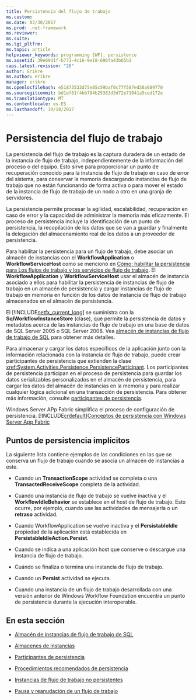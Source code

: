 ```yaml
---
title: Persistencia del flujo de trabajo
ms.custom: 
ms.date: 03/30/2017
ms.prod: .net-framework
ms.reviewer: 
ms.suite: 
ms.tgt_pltfrm: 
ms.topic: article
helpviewer_keywords: programming [WF], persistence
ms.assetid: 39e69d1f-b771-4c16-9e18-696fa43b65b2
caps.latest.revision: "26"
author: Erikre
ms.author: erikre
manager: erikre
ms.openlocfilehash: e51873533d75e85c59baf0c77f587ed38a689770
ms.sourcegitcommit: bd1ef61f4bb794b25383d3d72e71041a5ced172e
ms.translationtype: MT
ms.contentlocale: es-ES
ms.lasthandoff: 10/18/2017
---
```

# <a name="workflow-persistence"></a>Persistencia del flujo de trabajo
La persistencia del flujo de trabajo es la captura duradera de un estado de la instancia de flujo de trabajo, independientemente de la información del proceso o del equipo. Esto sirve para proporcionar un punto de recuperación conocido para la instancia de flujo de trabajo en caso de error del sistema, para conservar la memoria descargando instancias de flujo de trabajo que no están funcionando de forma activa o para mover el estado de la instancia de flujo de trabajo de un nodo a otro en una granja de servidores.  
  
 La persistencia permite procesar la agilidad, escalabilidad, recuperación en caso de error y la capacidad de administrar la memoria más eficazmente. El proceso de persistencia incluye la identificación de un punto de persistencia, la recopilación de los datos que se van a guardar y finalmente la delegación del almacenamiento real de los datos a un proveedor de persistencia.  
  
 Para habilitar la persistencia para un flujo de trabajo, debe asociar un almacén de instancias con el **WorkflowApplication** o **WorkflowServiceHost** como se mencionó en [Cómo: habilitar la persistencia para Los flujos de trabajo y los servicios de flujo de trabajo](../../../docs/framework/windows-workflow-foundation/how-to-enable-persistence-for-workflows-and-workflow-services.md). El **WorkflowApplication** y **WorkflowServiceHost** usar el almacén de instancia asociado a ellos para habilitar la persistencia de instancias de flujo de trabajo en un almacén de persistencia y cargar instancias de flujo de trabajo en memoria en función de los datos de instancia de flujo de trabajo almacenados en el almacén de persistencia.  
  
 El [!INCLUDE[netfx_current_long](../../../includes/netfx-current-long-md.md)] se suministra con la **SqlWorkflowInstanceStore** (clase), que permite la persistencia de datos y metadatos acerca de las instancias de flujo de trabajo en una base de datos de SQL Server 2005 o SQL Server 2008. Vea [almacén de instancias de flujo de trabajo de SQL](../../../docs/framework/windows-workflow-foundation/sql-workflow-instance-store.md) para obtener más detalles.  
  
 Para almacenar y cargar los datos específicos de la aplicación junto con la información relacionada con la instancia de flujo de trabajo, puede crear participantes de persistencia que extienden la clase <xref:System.Activities.Persistence.PersistenceParticipant>. Los participantes de persistencia participan en el proceso de persistencia para guardar los datos serializables personalizados en el almacén de persistencia, para cargar los datos del almacén de instancias en la memoria y para realizar cualquier lógica adicional en una transacción de persistencia. Para obtener más información, consulte [participantes de persistencia](../../../docs/framework/windows-workflow-foundation/persistence-participants.md).  
  
 Windows Server APp Fabric simplifica el proceso de configuración de persistencia. [!INCLUDE[crdefault](../../../includes/crdefault-md.md)][Conceptos de persistencia con Windows Server App Fabric](http://go.microsoft.com/fwlink/?LinkId=201200)  
  
## <a name="implicit-persistence-points"></a>Puntos de persistencia implícitos  
 La siguiente lista contiene ejemplos de las condiciones en las que se conserva un flujo de trabajo cuando se asocia un almacén de instancias a este.  
  
-   Cuando un **TransactionScope** actividad se completa o una **TransactedReceiveScope** completa de la actividad.  
  
-   Cuando una instancia de flujo de trabajo se vuelve inactiva y el **WorkflowIdleBehavior** se establece en el host de flujo de trabajo. Esto ocurre, por ejemplo, cuando use las actividades de mensajería o un **retraso** actividad.  
  
-   Cuando WorkflowApplication se vuelve inactiva y el **PersistableIdle** propiedad de la aplicación está establecida en **PersistableIdleAction.Persist**.  
  
-   Cuando se indica a una aplicación host que conserve o descargue una instancia de flujo de trabajo.  
  
-   Cuándo se finaliza o termina una instancia de flujo de trabajo.  
  
-   Cuando un **Persist** actividad se ejecuta.  
  
-   Cuando una instancia de un flujo de trabajo desarrollada con una versión anterior de Windows Workflow Foundation encuentra un punto de persistencia durante la ejecución interoperable.  
  
## <a name="in-this-section"></a>En esta sección  
  
-   [Almacén de instancias de flujo de trabajo de SQL](../../../docs/framework/windows-workflow-foundation/sql-workflow-instance-store.md)  
  
-   [Almacenes de instancias](../../../docs/framework/windows-workflow-foundation/instance-stores.md)  
  
-   [Participantes de persistencia](../../../docs/framework/windows-workflow-foundation/persistence-participants.md)  
  
-   [Procedimientos recomendados de persistencia](../../../docs/framework/windows-workflow-foundation/persistence-best-practices.md)  
  
-   [Instancias de flujo de trabajo no persistentes](../../../docs/framework/windows-workflow-foundation/non-persisted-workflow-instances.md)  
  
-   [Pausa y reanudación de un flujo de trabajo](../../../docs/framework/windows-workflow-foundation/pausing-and-resuming-a-workflow.md)
